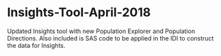 # Insights-Tool-April-2018
Updated Insights tool with new Population Explorer and Population Directions. Also included is SAS code to be applied in the IDI to construct the data for Insights.
